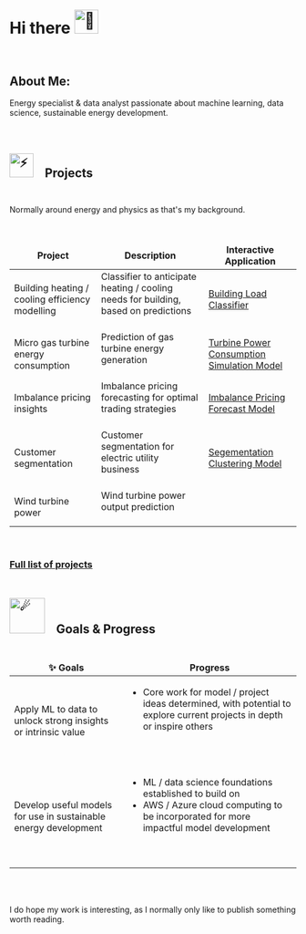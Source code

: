 # Hi there <img src="https://fonts.gstatic.com/s/e/notoemoji/latest/1f44b/512.gif" alt="👋" width="42" height="42" style="margin: 0px 15px 0px 0px;"><br><br>

## About Me:

Energy specialist & data analyst passionate about machine learning, data science, sustainable energy development.<br><br><br>

## <img src="https://fonts.gstatic.com/s/e/notoemoji/latest/26a1/512.gif" alt="⚡" width="42" height="42" style="margin: 0px 15px 0px 0px;"> Projects<br><br>

Normally around energy and physics as that's my background.<br><br><br>

<table>
  <thead align="center">
    <tr border: none;>
      <td><b>Project</b></td>
      <td><b>Description</b></td>
    <td><b>Interactive Application</b></td>
    </tr>
  </thead>
  <tbody>
    <tr>
       <td>Building heating / cooling efficiency modelling</td>
       <td>Classifier to anticipate heating / cooling needs for building, based on predictions<br><br></td>
       </td>
       <td><a href="https://github.com/JeffM-Code/BuildingLoadClassifier">Building Load Classifier
</a></td>
    </tr>
    <tr>
    <td>Micro gas turbine energy consumption</td>
    <td>Prediction of gas turbine energy generation<br><br></td>
    </td>
    <td><a href="https://github.com/JeffM-Code/TurbinePowerConsumptionSimulationModel">Turbine Power Consumption Simulation Model</a></td>
    </tr>
        <td>Imbalance pricing insights</td>
    <td>Imbalance pricing forecasting for optimal trading strategies<br><br></td>
    </td>
    <td><a href="https://github.com/JeffM-Code/PortfolioWork/tree/main/ML/ImbalancePricing">
Imbalance Pricing Forecast Model
</a></td>
    </tr>
        <td>Customer segmentation</td>
    <td>Customer segmentation for electric utility business<br><br></td>
    </td>
    <td><a href="https://github.com/JeffM-Code/PortfolioWork/tree/main/ML/CustomerSegmentation">Segementation Clustering Model</a></td>
    </tr>
        <td>Wind turbine power</td>
    <td>Wind turbine power output prediction<br><br></td>
    </td>
    </tr>
      </tbody>
</table>

<br>


### [Full list of projects](https://github.com/JeffM-Code/PortfolioWork)<br><br>

## <img src="https://fonts.gstatic.com/s/e/notoemoji/latest/2604_fe0f/512.gif" alt="☄" width="62" height="62" style="margin: 0px 15px 0px 0px;"> Goals & Progress<br><br>
<table>
  <thead align="center">
    <tr border: none;>
      <td><b>✨ Goals</b></td>
      <td><b>Progress</b></td>
    </tr>
  </thead>
  <tbody>
    <tr>
       <td>Apply ML to data to unlock strong insights or intrinsic value</td>
       <td><ul><li>Core work for model / project ideas determined, with potential to explore current projects in depth or inspire others</li><br><br></td>
       </td>
    </tr>
    <tr>
    <td>Develop useful models for use in sustainable energy development</td>
    <td><ul>
  <li>ML / data science foundations established to build on</li>
  <li>AWS / Azure cloud computing to be incorporated for more impactful model development</li><br><br>
</ul></td>
    </td>
    </tr>
      </tbody>
</table>

<br><br>

I do hope my work is interesting, as I normally only like to publish something worth reading.
